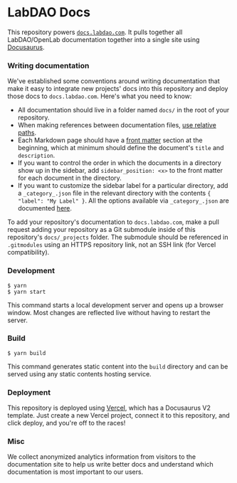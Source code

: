 # LabDAO Docs

This repository powers [`docs.labdao.com`](https://docs.labdao.com). It pulls together all LabDAO/OpenLab documentation together into a single site using [Docusaurus](https://docusaurus.io/).

### Writing documentation

We've established some conventions around writing documentation that make it easy to integrate new projects' docs into this repository and deploy those docs to `docs.labdao.com`. Here's what you need to know:
* All documentation should live in a folder named `docs/` in the root of your repository.
* When making references between documentation files, [use relative paths](https://docusaurus.io/docs/docs-markdown-features#referencing-other-documents).
* Each Markdown page should have a [front matter](https://docusaurus.io/docs/api/plugins/@docusaurus/plugin-content-docs#markdown-front-matter) section at the beginning, which at minimum should define the document's `title` and `description`.
* If you want to control the order in which the documents in a directory show up in the sidebar, add `sidebar_position: <x>` to the front matter for each document in the directory.
* If you want to customize the sidebar label for a particular directory, add a `_category_.json` file in the relevant directory with the contents `{ "label": "My Label" }`. All the options available via `_category_.json` are documented [here](https://docusaurus.io/docs/sidebar/autogenerated#autogenerated-sidebar-metadata).

To add your repository's documentation to `docs.labdao.com`, make a pull request adding your repository as a Git submodule inside of this repository's `docs/_projects` folder. The submodule should be referenced in `.gitmodules` using an HTTPS repository link, not an SSH link (for Vercel compatibility).


### Development

```
$ yarn
$ yarn start
```
This command starts a local development server and opens up a browser window. Most changes are reflected live without having to restart the server.


### Build

```
$ yarn build
```


This command generates static content into the `build` directory and can be served using any static contents hosting service.

### Deployment

This repository is deployed using [Vercel](https://vercel.com/), which has a Docusaurus V2 template. Just create a new Vercel project, connect it to this repository, and click deploy, and you're off to the races!

### Misc

We collect anonymized analytics information from visitors to the documentation site to help us write better docs and understand which documentation is most important to our users.
